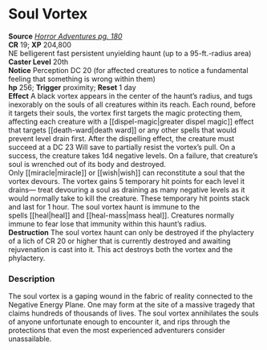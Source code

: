 # Soul Vortex

**Source** [_Horror Adventures pg. 180_](http://paizo.com/products/btpy9n5a?Pathfinder-Roleplaying-Game-Horror-Adventures)  
**CR** 19; **XP** 204,800  
NE belligerent fast persistent unyielding haunt (up to a 95-ft.-radius area)  
**Caster Level** 20th  
**Notice** Perception DC 20 (for affected creatures to notice a fundamental feeling that something is wrong within them)  
**hp** 256; **Trigger** proximity; **Reset** 1 day  
**Effect** A black vortex appears in the center of the haunt’s radius, and tugs inexorably on the souls of all creatures within its reach. Each round, before it targets their souls, the vortex first targets the magic protecting them, affecting each creature with a [[dispel-magic|greater dispel magic]] effect that targets [[death-ward|death ward]] or any other spells that would prevent level drain first. After the dispelling effect, the creature must succeed at a DC 23 Will save to partially resist the vortex’s pull. On a success, the creature takes 1d4 negative levels. On a failure, that creature’s soul is wrenched out of its body and destroyed. Only [[miracle|miracle]] or [[wish|wish]] can reconstitute a soul that the vortex devours. The vortex gains 5 temporary hit points for each level it drains— treat devouring a soul as draining as many negative levels as it would normally take to kill the creature. These temporary hit points stack and last for 1 hour. The soul vortex haunt is immune to the spells [[heal|heal]] and [[heal-mass|mass heal]]. Creatures normally immune to fear lose that immunity within this haunt’s radius.  
**Destruction** The soul vortex haunt can only be destroyed if the phylactery of a lich of CR 20 or higher that is currently destroyed and awaiting rejuvenation is cast into it. This act destroys both the vortex and the phylactery.  

### Description

The soul vortex is a gaping wound in the fabric of reality connected to the Negative Energy Plane. One may form at the site of a massive tragedy that claims hundreds of thousands of lives. The soul vortex annihilates the souls of anyone unfortunate enough to encounter it, and rips through the protections that even the most experienced adventurers consider unassailable.
